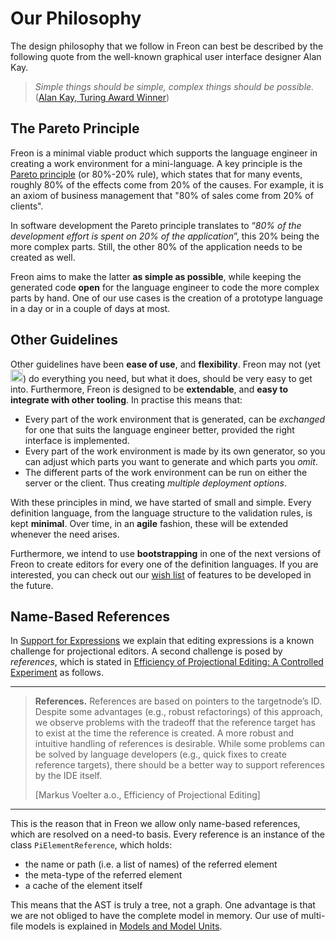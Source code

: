 # Our Philosophy

The design philosophy that we follow in Freon can best be described by the following quote from
the well-known graphical user interface designer Alan Kay.

> _Simple things should be simple, complex things should be possible._
> (<a href="https://en.wikipedia.org/wiki/Alan_Kay" target="_blank">Alan Kay, Turing Award Winner</a>)

## The Pareto Principle

Freon is a minimal viable product which supports the
language engineer in creating a work environment for a mini-language. A key principle
is the <a href="https://en.wikipedia.org/wiki/Pareto*principle" target="_blank">Pareto principle</a>
(or 80%-20% rule),
which states that for many events, roughly 80% of the effects come from 20% of the causes.
For example, it is an axiom of business management that "80% of sales come from 20% of clients".

In software development the Pareto principle translates to “_80% of the development
effort is spent on 20% of the application_”, this 20% being the more complex parts.
Still, the other 80% of the application needs to be created as well.

Freon aims to
make the latter **as simple as possible**, while keeping the generated code **open** for the
language engineer to code the more complex parts by hand. One of our use cases is the
creation of a prototype language in a day or in a couple of days at most.

## Other Guidelines

Other guidelines have been **ease of use**, and **flexibility**. Freon may not (yet <img src="/images/smile.png" alt="OOPS" width="20" height="20">) do
everything you need, but what it does, should be very easy to get into. Furthermore,
Freon is designed to be **extendable**, and **easy to integrate with other tooling**.
In practise this means that:

- Every part of the work environment that is generated, can be _exchanged_ for one
  that suits the language engineer better, provided the right interface is implemented.
- Every part of the work environment is made by its own generator, so you can adjust which
  parts you want to generate and which parts you _omit_.
- The different parts of the work environment can be run on either the server or the client.
  Thus creating _multiple deployment options_.

With these principles in mind, we have started of small and simple. Every definition language,
from the language structure to the validation rules, is kept **minimal**. Over time, in an **agile**
fashion, these will be extended whenever the need arises.

Furthermore, we intend to use **bootstrapping** in one of the next versions of Freon
to create editors for every one of the definition languages. If you are interested, you can
check out our [wish list](/010_Intro/090_Future_Developments) of features to be developed in the future.

## Name-Based References

In [Support for Expressions](/010_Intro/010_Projectional_Editing#expressions) we explain
that editing expressions is a known challenge for projectional editors. A second challenge
is posed by _references_, which is stated in <a href="https://www.voelter.de/data/pub/fse2016-projEditing.pdf" target="_blank">
Efficiency of Projectional Editing: A Controlled Experiment</a> as follows.

---

> **References.**
> References are based on pointers to the targetnode’s ID. Despite some advantages (e.g., robust
> refactorings) of this approach, we observe problems with the tradeoff that the reference target
> has to exist at the time the reference is created. A more robust and intuitive handling of
> references is desirable. While some problems can be solved by language developers (e.g.,
> quick fixes to create reference targets), there should be a better way to support references
> by the IDE itself.
>
> [Markus Voelter a.o., Efficiency of Projectional Editing]

---

This is the reason that in Freon we allow only name-based references, which are resolved
on a need-to basis. Every reference is
an instance of the class `PiElementReference`, which holds:

- the name or path (i.e. a list of names) of the referred element
- the meta-type of the referred element
- a cache of the element itself

This means that the AST is truly a tree, not a graph. One advantage is that we are not obliged
to have the complete model in memory. Our use of
multi-file models is explained in [Models and Model Units](/010_Intro/030_Models_and_Model_Units).
